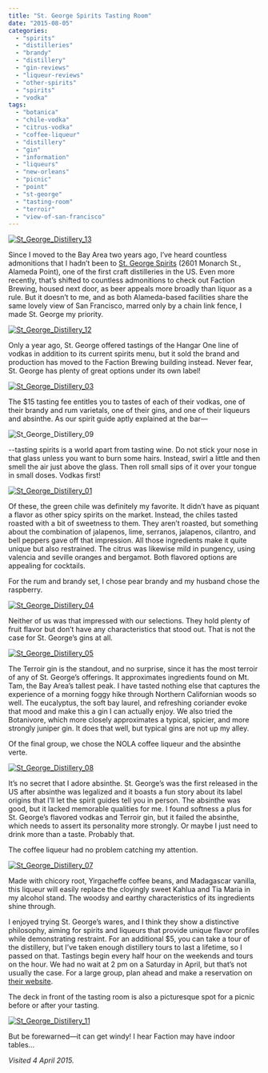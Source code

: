 ```yaml
---
title: "St. George Spirits Tasting Room"
date: "2015-08-05"
categories: 
  - "spirits"
  - "distilleries"
  - "brandy"
  - "distillery"
  - "gin-reviews"
  - "liqueur-reviews"
  - "other-spirits"
  - "spirits"
  - "vodka"
tags: 
  - "botanica"
  - "chile-vodka"
  - "citrus-vodka"
  - "coffee-liqueur"
  - "distillery"
  - "gin"
  - "information"
  - "liqueurs"
  - "new-orleans"
  - "picnic"
  - "point"
  - "st-george"
  - "tasting-room"
  - "terroir"
  - "view-of-san-francisco"
---
```


[![St_George_Distillery_13](http://s3.amazonaws.com/thegourmez-wpmedia/2015/06/St_George_Distillery_13-500x333.jpg)](http://s3.amazonaws.com/thegourmez-wpmedia/2015/06/St_George_Distillery_13.jpg)

Since I moved to the Bay Area two years ago, I’ve heard countless admonitions that I hadn’t been to [St. George Spirits](http://www.stgeorgespirits.com/) (2601 Monarch St., Alameda Point), one of the first craft distilleries in the US. Even more recently, that’s shifted to countless admonitions to check out Faction Brewing, housed next door, as beer appeals more broadly than liquor as a rule. But it doesn’t to me, and as both Alameda-based facilities share the same lovely view of San Francisco, marred only by a chain link fence, I made St. George my priority.

[![St_George_Distillery_12](http://s3.amazonaws.com/thegourmez-wpmedia/2015/06/St_George_Distillery_12-500x333.jpg)](http://s3.amazonaws.com/thegourmez-wpmedia/2015/06/St_George_Distillery_12.jpg)

Only a year ago, St. George offered tastings of the Hangar One line of vodkas in addition to its current spirits menu, but it sold the brand and production has moved to the Faction Brewing building instead. Never fear, St. George has plenty of great options under its own label!

[![St_George_Distillery_03](http://s3.amazonaws.com/thegourmez-wpmedia/2015/06/St_George_Distillery_03-333x500.jpg)](http://s3.amazonaws.com/thegourmez-wpmedia/2015/06/St_George_Distillery_03.jpg)

The $15 tasting fee entitles you to tastes of each of their vodkas, one of their brandy and rum varietals, one of their gins, and one of their liqueurs and absinthe. As our spirit guide aptly explained at the bar—

![St_George_Distillery_09](http://s3.amazonaws.com/thegourmez-wpmedia/2015/06/St_George_Distillery_09-500x333.jpg)

\--tasting spirits is a world apart from tasting wine. Do not stick your nose in that glass unless you want to burn some hairs. Instead, swirl a little and then smell the air just above the glass. Then roll small sips of it over your tongue in small doses. Vodkas first!

[![St_George_Distillery_01](http://s3.amazonaws.com/thegourmez-wpmedia/2015/06/St_George_Distillery_01-500x333.jpg)](http://s3.amazonaws.com/thegourmez-wpmedia/2015/06/St_George_Distillery_01.jpg)

Of these, the green chile was definitely my favorite. It didn’t have as piquant a flavor as other spicy spirits on the market. Instead, the chiles tasted roasted with a bit of sweetness to them. They aren’t roasted, but something about the combination of jalapenos, lime, serranos, jalapenos, cilantro, and bell peppers gave off that impression. All those ingredients make it quite unique but also restrained. The citrus was likewise mild in pungency, using valencia and seville oranges and bergamot. Both flavored options are appealing for cocktails.

For the rum and brandy set, I chose pear brandy and my husband chose the raspberry.

[![St_George_Distillery_04](http://s3.amazonaws.com/thegourmez-wpmedia/2015/06/St_George_Distillery_04-500x333.jpg)](http://s3.amazonaws.com/thegourmez-wpmedia/2015/06/St_George_Distillery_04.jpg)

Neither of us was that impressed with our selections. They hold plenty of fruit flavor but don’t have any characteristics that stood out. That is not the case for St. George’s gins at all.

[![St_George_Distillery_05](http://s3.amazonaws.com/thegourmez-wpmedia/2015/06/St_George_Distillery_05-500x333.jpg)](http://s3.amazonaws.com/thegourmez-wpmedia/2015/06/St_George_Distillery_05.jpg)

The Terroir gin is the standout, and no surprise, since it has the most terroir of any of St. George’s offerings. It approximates ingredients found on Mt. Tam, the Bay Area’s tallest peak. I have tasted nothing else that captures the experience of a morning foggy hike through Northern Californian woods so well. The eucalyptus, the soft bay laurel, and refreshing coriander evoke that mood and make this a gin I can actually enjoy. We also tried the Botanivore, which more closely approximates a typical, spicier, and more strongly juniper gin. It does that well, but typical gins are not up my alley.

Of the final group, we chose the NOLA coffee liqueur and the absinthe verte.

[![St_George_Distillery_08](http://s3.amazonaws.com/thegourmez-wpmedia/2015/06/St_George_Distillery_08-500x333.jpg)](http://s3.amazonaws.com/thegourmez-wpmedia/2015/06/St_George_Distillery_08.jpg)

It’s no secret that I adore absinthe. St. George’s was the first released in the US after absinthe was legalized and it boasts a fun story about its label origins that I’ll let the spirit guides tell you in person. The absinthe was good, but it lacked memorable qualities for me. I found softness a plus for St. George’s flavored vodkas and Terroir gin, but it failed the absinthe, which needs to assert its personality more strongly. Or maybe I just need to drink more than a taste. Probably that.

The coffee liqueur had no problem catching my attention.

[![St_George_Distillery_07](http://s3.amazonaws.com/thegourmez-wpmedia/2015/06/St_George_Distillery_07-333x500.jpg)](http://s3.amazonaws.com/thegourmez-wpmedia/2015/06/St_George_Distillery_07.jpg)

Made with chicory root, Yirgacheffe coffee beans, and Madagascar vanilla, this liqueur will easily replace the cloyingly sweet Kahlua and Tia Maria in my alcohol stand. The woodsy and earthy characteristics of its ingredients shine through.

I enjoyed trying St. George’s wares, and I think they show a distinctive philosophy, aiming for spirits and liqueurs that provide unique flavor profiles while demonstrating restraint. For an additional $5, you can take a tour of the distillery, but I’ve taken enough distillery tours to last a lifetime, so I passed on that. Tastings begin every half hour on the weekends and tours on the hour. We had no wait at 2 pm on a Saturday in April, but that’s not usually the case. For a large group, plan ahead and make a reservation on [their website](http://www.stgeorgespirits.com/reservations/).

The deck in front of the tasting room is also a picturesque spot for a picnic before or after your tasting.

[![St_George_Distillery_11](http://s3.amazonaws.com/thegourmez-wpmedia/2015/06/St_George_Distillery_11-500x333.jpg)](http://s3.amazonaws.com/thegourmez-wpmedia/2015/06/St_George_Distillery_11.jpg)

But be forewarned—it can get windy! I hear Faction may have indoor tables…

_Visited 4 April 2015._
